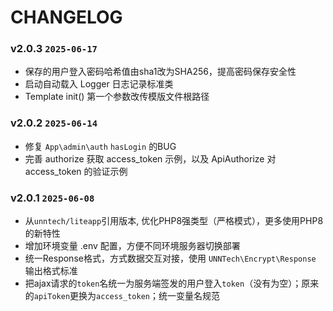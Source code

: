 CHANGELOG
=========

### v2.0.3 `2025-06-17`
* 保存的用户登入密码哈希值由sha1改为SHA256，提高密码保存安全性
* 启动自动载入 Logger 日志记录标准类
* Template init() 第一个参数改传模版文件根路径

### v2.0.2 `2025-06-14`
* 修复 `App\admin\auth` `hasLogin` 的BUG
* 完善 authorize 获取 access_token 示例，以及 ApiAuthorize 对 access_token 的验证示例

### v2.0.1 `2025-06-08`
* 从`unntech/liteapp`引用版本, 优化PHP8强类型（严格模式），更多使用PHP8的新特性
* 增加环境变量 .env 配置，方便不同环境服务器切换部署
* 统一Response格式，方式数据交互对接，使用 `UNNTech\Encrypt\Response` 输出格式标准
* 把ajax请求的`token`名统一为服务端签发的用户登入`token`（没有为空）；原来的`apiToken`更换为`access_token`；统一变量名规范